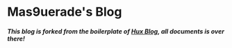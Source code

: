 # Mas9uerade's Blog

##### This blog is forked from the boilerplate of [Hux Blog](https://github.com/Huxpro/huxpro.github.io), all documents is over there!

